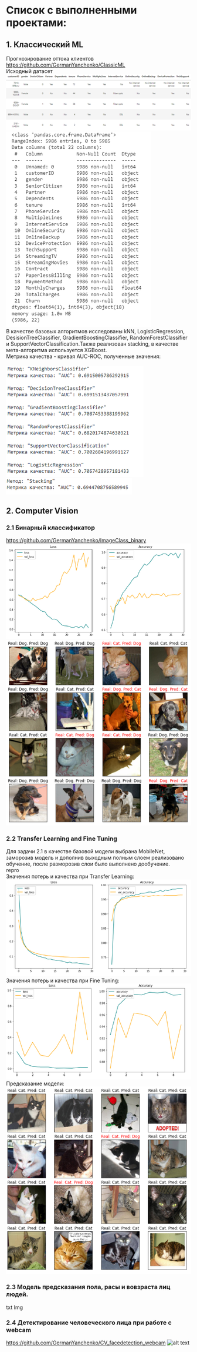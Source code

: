 # Список с выполненными проектами:
## 1. Классический ML <br>
Прогнозирование оттока клиентов <br>
https://github.com/GermanYanchenko/ClassicML
<br>
Исходный датасет<br>
![alt text](https://github.com/GermanYanchenko/projects/blob/main/example/ML_classic.png?raw=true)
![alt text](https://github.com/GermanYanchenko/projects/blob/main/example/ML_classic1.png?raw=true)
<br>
В качестве базовых алгоритмов исследованы kNN, LogisticRegression, DesisionTreeClassifier, GradientBoostingClassifier, RandomForestClassifier и SupportVectorClassification.Также реализован stacking, в качестве мета-алгоритма используется XGBoost.<br>
Метрика качества - кривая AUC-ROC, полученные значения: <br><br>
![alt text](https://github.com/GermanYanchenko/projects/blob/main/example/metric.png?raw=true)<br>
![alt text](https://github.com/GermanYanchenko/projects/blob/main/example/metric1.png?raw=true)
<br>
## 2. Computer Vision <br>
### 2.1 Бинарный классификатор <br>
https://github.com/GermanYanchenko/ImageClass_binary <br>
![alt text](https://github.com/GermanYanchenko/projects/blob/main/example/IC_history.png?raw=true)<br>
![alt text](https://github.com/GermanYanchenko/projects/blob/main/example/IC_predict.png?raw=true)<br>
### 2.2 Transfer Learning and Fine Tuning <br>
Для задачи 2.1 в качестве базовой модели выбрана MobileNet, заморозив модель и дополнив выходным полным слоем реализовано обучение, после разморозив слои было выполнено дообучение.<br>
repro<br>
Значения потерь и качества при Transfer Learning: <br>
![alt text](https://github.com/GermanYanchenko/projects/blob/main/example/hist_trans_learn.png?raw=true)<br>
Значения потерь и качества при Fine Tuning: <br>
![alt text](https://github.com/GermanYanchenko/projects/blob/main/example/hist_fine_tun.png?raw=true)<br>
Предсказание модели: <br>
![alt text](https://github.com/GermanYanchenko/projects/blob/main/example/predict_tl_ft.png?raw=true)<br>
### 2.3 Модель предсказания пола, расы и вовзраста лиц людей.
txt
Img
### 2.4 Детектирование человеческого лица при работе с webcam
https://github.com/GermanYanchenko/CV_facedetection_webcam
![alt text](https://github.com/GermanYanchenko/projects/blob/main/example/facedetection.gif?raw=true)
